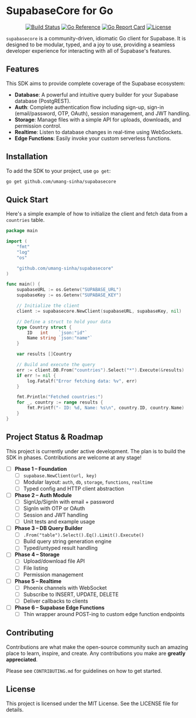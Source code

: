 # SupabaseCore for Go

<p align="center">
  <a href="https://github.com/umang-sinha/supabasecore/actions"><img src="https://github.com/umang-sinha/supabasecore/actions/workflows/ci.yml/badge.svg" alt="Build Status"></a>
  <a href="https://pkg.go.dev/github.com/umang-sinha/supabasecore"><img src="https://pkg.go.dev/badge/github.com/umang-sinha/supabasecore.svg" alt="Go Reference"></a>
  <a href="https://goreportcard.com/report/github.com/umang-sinha/supabasecore"><img src="https://goreportcard.com/badge/github.com/umang-sinha/supabasecore" alt="Go Report Card"></a>
  <a href="https://github.com/umang-sinha/supabasecore/blob/main/LICENSE"><img src="https://img.shields.io/badge/license-MIT-blue.svg" alt="License"></a>
</p>

`supabasecore` is a community-driven, idiomatic Go client for Supabase. It is designed to be modular, typed, and a joy to use, providing a seamless developer experience for interacting with all of Supabase's features.

## Features

This SDK aims to provide complete coverage of the Supabase ecosystem:

- **Database**: A powerful and intuitive query builder for your Supabase database (PostgREST).
- **Auth**: Complete authentication flow including sign-up, sign-in (email/password, OTP, OAuth), session management, and JWT handling.
- **Storage**: Manage files with a simple API for uploads, downloads, and permission control.
- **Realtime**: Listen to database changes in real-time using WebSockets.
- **Edge Functions**: Easily invoke your custom serverless functions.

## Installation

To add the SDK to your project, use `go get`:

```sh
go get github.com/umang-sinha/supabasecore
```

## Quick Start

Here's a simple example of how to initialize the client and fetch data from a `countries` table.

```go
package main

import (
	"fmt"
	"log"
	"os"

	"github.com/umang-sinha/supabasecore"
)

func main() {
	supabaseURL := os.Getenv("SUPABASE_URL")
	supabaseKey := os.Getenv("SUPABASE_KEY")

	// Initialize the client
	client := supabasecore.NewClient(supabaseURL, supabaseKey, nil)

	// Define a struct to hold your data
	type Country struct {
		ID   int    `json:"id"`
		Name string `json:"name"`
	}

	var results []Country

	// Build and execute the query
	err := client.DB.From("countries").Select("*").Execute(&results)
	if err != nil {
		log.Fatalf("Error fetching data: %v", err)
	}

	fmt.Println("Fetched countries:")
	for _, country := range results {
		fmt.Printf("- ID: %d, Name: %s\n", country.ID, country.Name)
	}
}
```

## Project Status & Roadmap

This project is currently under active development. The plan is to build the SDK in phases. Contributions are welcome at any stage!

- [ ] **Phase 1 – Foundation**
  - [ ] `supabase.NewClient(url, key)`
  - [ ] Modular layout: `auth`, `db`, `storage`, `functions`, `realtime`
  - [ ] Typed config and HTTP client abstraction

- [ ] **Phase 2 – Auth Module**
  - [ ] SignUp/SignIn with email + password
  - [ ] SignIn with OTP or OAuth
  - [ ] Session and JWT handling
  - [ ] Unit tests and example usage

- [ ] **Phase 3 – DB Query Builder**
  - [ ] `.From("table").Select().Eq().Limit().Execute()`
  - [ ] Build query string generation engine
  - [ ] Typed/untyped result handling

- [ ] **Phase 4 – Storage**
  - [ ] Upload/download file API
  - [ ] File listing
  - [ ] Permission management

- [ ] **Phase 5 – Realtime**
  - [ ] Phoenix channels with WebSocket
  - [ ] Subscribe to INSERT, UPDATE, DELETE
  - [ ] Deliver callbacks to clients

- [ ] **Phase 6 – Supabase Edge Functions**
  - [ ] Thin wrapper around POST-ing to custom edge function endpoints

## Contributing

Contributions are what make the open-source community such an amazing place to learn, inspire, and create. Any contributions you make are **greatly appreciated**.

Please see `CONTRIBUTING.md` for guidelines on how to get started.

## License

This project is licensed under the MIT License. See the LICENSE file for details.
